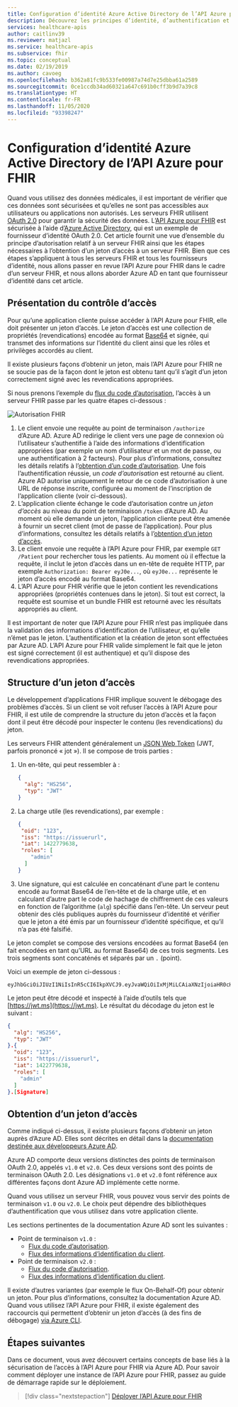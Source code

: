 ```yaml
---
title: Configuration d’identité Azure Active Directory de l’API Azure pour FHIR
description: Découvrez les principes d’identité, d’authentification et d’autorisation des serveurs Azure FHIR.
services: healthcare-apis
author: caitlinv39
ms.reviewer: matjazl
ms.service: healthcare-apis
ms.subservice: fhir
ms.topic: conceptual
ms.date: 02/19/2019
ms.author: cavoeg
ms.openlocfilehash: b362a81fc9b533fe00987a74d7e25dbba61a2589
ms.sourcegitcommit: 0ce1ccdb34ad60321a647c691b0cff3b9d7a39c8
ms.translationtype: HT
ms.contentlocale: fr-FR
ms.lasthandoff: 11/05/2020
ms.locfileid: "93398247"
---
```

# <a name="azure-active-directory-identity-configuration-for-azure-api-for-fhir"></a>Configuration d’identité Azure Active Directory de l’API Azure pour FHIR

Quand vous utilisez des données médicales, il est important de vérifier que ces données sont sécurisées et qu’elles ne sont pas accessibles aux utilisateurs ou applications non autorisés. Les serveurs FHIR utilisent [OAuth 2.0](https://oauth.net/2/) pour garantir la sécurité des données. L’[API Azure pour FHIR](https://azure.microsoft.com/services/azure-api-for-fhir/) est sécurisée à l’aide d’[Azure Active Directory](../active-directory/index.yml), qui est un exemple de fournisseur d’identité OAuth 2.0. Cet article fournit une vue d’ensemble du principe d’autorisation relatif à un serveur FHIR ainsi que les étapes nécessaires à l’obtention d’un jeton d’accès à un serveur FHIR. Bien que ces étapes s’appliquent à tous les serveurs FHIR et tous les fournisseurs d’identité, nous allons passer en revue l’API Azure pour FHIR dans le cadre d’un serveur FHIR, et nous allons aborder Azure AD en tant que fournisseur d’identité dans cet article.

## <a name="access-control-overview"></a>Présentation du contrôle d’accès

Pour qu’une application cliente puisse accéder à l’API Azure pour FHIR, elle doit présenter un jeton d’accès. Le jeton d’accès est une collection de propriétés (revendications) encodée au format [Base64](https://en.wikipedia.org/wiki/Base64) et signée, qui transmet des informations sur l’identité du client ainsi que les rôles et privilèges accordés au client.

Il existe plusieurs façons d’obtenir un jeton, mais l’API Azure pour FHIR ne se soucie pas de la façon dont le jeton est obtenu tant qu’il s’agit d’un jeton correctement signé avec les revendications appropriées. 

Si nous prenons l’exemple du [flux du code d’autorisation](../active-directory/azuread-dev/v1-protocols-oauth-code.md), l’accès à un serveur FHIR passe par les quatre étapes ci-dessous :

![Autorisation FHIR](media/azure-ad-hcapi/fhir-authorization.png)

1. Le client envoie une requête au point de terminaison `/authorize` d’Azure AD. Azure AD redirige le client vers une page de connexion où l’utilisateur s’authentifie à l’aide des informations d’identification appropriées (par exemple un nom d’utilisateur et un mot de passe, ou une authentification à 2 facteurs). Pour plus d’informations, consultez les détails relatifs à l’[obtention d’un code d’autorisation](../active-directory/azuread-dev/v1-protocols-oauth-code.md#request-an-authorization-code). Une fois l’authentification réussie, un *code d’autorisation* est retourné au client. Azure AD autorise uniquement le retour de ce code d’autorisation à une URL de réponse inscrite, configurée au moment de l’inscription de l’application cliente (voir ci-dessous).
1. L’application cliente échange le code d’autorisation contre un *jeton d’accès* au niveau du point de terminaison `/token` d’Azure AD. Au moment où elle demande un jeton, l’application cliente peut être amenée à fournir un secret client (mot de passe de l’application). Pour plus d’informations, consultez les détails relatifs à l’[obtention d’un jeton d’accès](../active-directory/azuread-dev/v1-protocols-oauth-code.md#use-the-authorization-code-to-request-an-access-token).
1. Le client envoie une requête à l’API Azure pour FHIR, par exemple `GET /Patient` pour rechercher tous les patients. Au moment où il effectue la requête, il inclut le jeton d’accès dans un en-tête de requête HTTP, par exemple `Authorization: Bearer eyJ0e...`, où `eyJ0e...` représente le jeton d’accès encodé au format Base64.
1. L’API Azure pour FHIR vérifie que le jeton contient les revendications appropriées (propriétés contenues dans le jeton). Si tout est correct, la requête est soumise et un bundle FHIR est retourné avec les résultats appropriés au client.

Il est important de noter que l’API Azure pour FHIR n’est pas impliquée dans la validation des informations d’identification de l’utilisateur, et qu’elle n’émet pas le jeton. L’authentification et la création de jeton sont effectuées par Azure AD. L’API Azure pour FHIR valide simplement le fait que le jeton est signé correctement (il est authentique) et qu’il dispose des revendications appropriées.

## <a name="structure-of-an-access-token"></a>Structure d’un jeton d’accès

Le développement d’applications FHIR implique souvent le débogage des problèmes d’accès. Si un client se voit refuser l’accès à l’API Azure pour FHIR, il est utile de comprendre la structure du jeton d’accès et la façon dont il peut être décodé pour inspecter le contenu (les revendications) du jeton. 

Les serveurs FHIR attendent généralement un [JSON Web Token](https://en.wikipedia.org/wiki/JSON_Web_Token) (JWT, parfois prononcé « jot »). Il se compose de trois parties :

1. Un en-tête, qui peut ressembler à :
    ```json
    {
      "alg": "HS256",
      "typ": "JWT"
    }
    ```
1. La charge utile (les revendications), par exemple :
    ```json
    {
     "oid": "123",
     "iss": "https://issuerurl",
     "iat": 1422779638,
     "roles": [
        "admin"
      ]
    }
    ```
1. Une signature, qui est calculée en concaténant d’une part le contenu encodé au format Base64 de l’en-tête et de la charge utile, et en calculant d’autre part le code de hachage de chiffrement de ces valeurs en fonction de l’algorithme (`alg`) spécifié dans l’en-tête. Un serveur peut obtenir des clés publiques auprès du fournisseur d’identité et vérifier que le jeton a été émis par un fournisseur d’identité spécifique, et qu’il n’a pas été falsifié.

Le jeton complet se compose des versions encodées au format Base64 (en fait encodées en tant qu’URL au format Base64) de ces trois segments. Les trois segments sont concaténés et séparés par un `.` (point).

Voici un exemple de jeton ci-dessous :

```
eyJhbGciOiJIUzI1NiIsInR5cCI6IkpXVCJ9.eyJvaWQiOiIxMjMiLCAiaXNzIjoiaHR0cHM6Ly9pc3N1ZXJ1cmwiLCJpYXQiOjE0MjI3Nzk2MzgsInJvbGVzIjpbImFkbWluIl19.gzSraSYS8EXBxLN_oWnFSRgCzcmJmMjLiuyu5CSpyHI
```

Le jeton peut être décodé et inspecté à l’aide d’outils tels que [https://jwt.ms](https://jwt.ms). Le résultat du décodage du jeton est le suivant :

```json
{
  "alg": "HS256",
  "typ": "JWT"
}.{
  "oid": "123",
  "iss": "https://issuerurl",
  "iat": 1422779638,
  "roles": [
    "admin"
  ]
}.[Signature]
```

## <a name="obtaining-an-access-token"></a>Obtention d’un jeton d’accès

Comme indiqué ci-dessus, il existe plusieurs façons d’obtenir un jeton auprès d’Azure AD. Elles sont décrites en détail dans la [documentation destinée aux développeurs Azure AD](../active-directory/develop/index.yml).

Azure AD comporte deux versions distinctes des points de terminaison OAuth 2.0, appelés `v1.0` et `v2.0`. Ces deux versions sont des points de terminaison OAuth 2.0. Les désignations `v1.0` et `v2.0` font référence aux différentes façons dont Azure AD implémente cette norme. 

Quand vous utilisez un serveur FHIR, vous pouvez vous servir des points de terminaison `v1.0` ou `v2.0`. Le choix peut dépendre des bibliothèques d’authentification que vous utilisez dans votre application cliente.

Les sections pertinentes de la documentation Azure AD sont les suivantes :

* Point de terminaison `v1.0` :
    * [Flux du code d’autorisation](../active-directory/azuread-dev/v1-protocols-oauth-code.md).
    * [Flux des informations d’identification du client](../active-directory/azuread-dev/v1-oauth2-client-creds-grant-flow.md).
* Point de terminaison `v2.0` :
    * [Flux du code d’autorisation](../active-directory/develop/v2-oauth2-auth-code-flow.md).
    * [Flux des informations d’identification du client](../active-directory/develop/v2-oauth2-client-creds-grant-flow.md).

Il existe d’autres variantes (par exemple le flux On-Behalf-Of) pour obtenir un jeton. Pour plus d’informations, consultez la documentation Azure AD. Quand vous utilisez l’API Azure pour FHIR, il existe également des raccourcis qui permettent d’obtenir un jeton d’accès (à des fins de débogage) [via Azure CLI](get-healthcare-apis-access-token-cli.md).

## <a name="next-steps"></a>Étapes suivantes

Dans ce document, vous avez découvert certains concepts de base liés à la sécurisation de l’accès à l’API Azure pour FHIR via Azure AD. Pour savoir comment déployer une instance de l’API Azure pour FHIR, passez au guide de démarrage rapide sur le déploiement.

>[!div class="nextstepaction"]
>[Déployer l’API Azure pour FHIR](fhir-paas-portal-quickstart.md)
